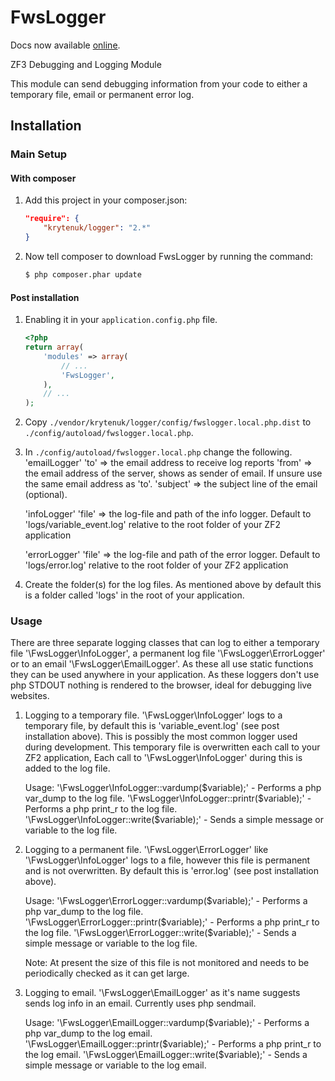 FwsLogger
============

Docs now available [online](https://www.freedomwebservices.net/zend-framework/freedom-logger).

ZF3 Debugging and Logging Module

This module can send debugging information from your code to either a temporary file, email or permanent error log.

Installation
------------

### Main Setup

#### With composer

1. Add this project in your composer.json:

    ```json
    "require": {
        "krytenuk/logger": "2.*"
    }
    ```

2. Now tell composer to download FwsLogger by running the command:

    ```bash
    $ php composer.phar update
    ```

#### Post installation

1. Enabling it in your `application.config.php` file.

    ```php
    <?php
    return array(
        'modules' => array(
            // ...
            'FwsLogger',
        ),
        // ...
    );
    ```

2. Copy `./vendor/krytenuk/logger/config/fwslogger.local.php.dist` to `./config/autoload/fwslogger.local.php`.

3. In `./config/autoload/fwslogger.local.php` change the following.
	'emailLogger'
	'to' => the email address to receive log reports
	'from' => the email address of the server, shows as sender of email.  If unsure use the same email address as 'to'.
	'subject' => the subject line of the email (optional).

	'infoLogger'
	'file' => the log-file and path of the info logger.  Default to 'logs/variable_event.log' relative to the root folder of your ZF2 application

	'errorLogger'
	'file' => the log-file and path of the error logger.  Default to 'logs/error.log' relative to the root folder of your ZF2 application

4. Create the folder(s) for the log files.  As mentioned above by default this is a folder called 'logs' in the root of your application.

### Usage

There are three separate logging classes that can log to either a temporary file '\FwsLogger\InfoLogger', a permanent log file '\FwsLogger\ErrorLogger' or to an email '\FwsLogger\EmailLogger'.
As these all use static functions they can be used anywhere in your application.  As these loggers don't use php STDOUT nothing is rendered to the browser, ideal for debugging live websites.

1. Logging to a temporary file.
	'\FwsLogger\InfoLogger' logs to a temporary file, by default this is 'variable_event.log' (see post installation above).  This is possibly the most common logger used during development.
	This temporary file is overwritten each call to your ZF2 application, Each call to '\FwsLogger\InfoLogger' during this is added to the log file.

	Usage:
	'\FwsLogger\InfoLogger::vardump($variable);' - Performs a php var_dump to the log file.
	'\FwsLogger\InfoLogger::printr($variable);' - Performs a php print_r to the log file.
	'\FwsLogger\InfoLogger::write($variable);' - Sends a simple message or variable to the log file.

2. Logging to a permanent file.
	'\FwsLogger\ErrorLogger' like '\FwsLogger\InfoLogger' logs to a file, however this file is permanent and is not overwritten.  By default this is 'error.log' (see post installation above).

	Usage:
	'\FwsLogger\ErrorLogger::vardump($variable);' - Performs a php var_dump to the log file.
	'\FwsLogger\ErrorLogger::printr($variable);' - Performs a php print_r to the log file.
	'\FwsLogger\ErrorLogger::write($variable);' - Sends a simple message or variable to the log file.

	Note:
	At present the size of this file is not monitored and needs to be periodically checked as it can get large.

3. Logging to email.
	'\FwsLogger\EmailLogger' as it's name suggests sends log info in an email.
	Currently uses php sendmail.

	Usage:
	'\FwsLogger\EmailLogger::vardump($variable);' - Performs a php var_dump to the log email.
	'\FwsLogger\EmailLogger::printr($variable);' - Performs a php print_r to the log email.
	'\FwsLogger\EmailLogger::write($variable);' - Sends a simple message or variable to the log email.
